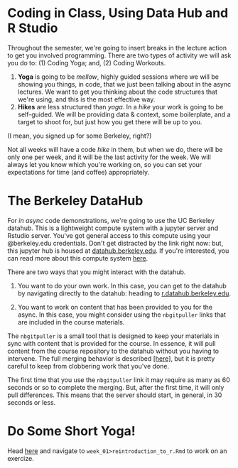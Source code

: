 # Coding in Class, Using Data Hub and R Studio
Throughout the semester, we're going to insert breaks in the lecture action to get you involved programming. There are two types of activity we will ask you do to: (1) Coding Yoga; and, (2) Coding Workouts.

1. **Yoga** is going to be *mellow*, highly guided sessions where we will be showing you things, in code, that we just been talking about in the async lectures. We want to get you thinking about the code structures that we're using, and this is the most effective way. 
2. **Hikes** are less structured than *yoga*. In a *hike*  your work is going to be self-guided. We will be providing data & context, some boilerplate, and a target to shoot for, but just how you get there will be up to you.

(I mean, you signed up for some Berkeley, right?) 

Not all weeks will have a code *hike* in them, but when we do, there will be only one per week, and it will be the last activity for the week. We will always let you know which you're working on, so you can set your expectations for time (and coffee) appropriately.

# The Berkeley DataHub 

For *in async* code demonstrations, we're going to use the UC Berkeley datahub. This is a lightweight compute system with a jupyter server and Rstudio server. You've got general access to this compute using your @berkeley.edu credentials. Don't get distracted by the link right now: but, this jupyter hub is housed at [datahub.berkeley.edu](https://datahub.berkeley.edu). If you're interested, you can read more about this compute system [here](https://jupyterhub.readthedocs.io/en/stable/).

There are two ways that you might interact with the datahub. 

1. You want to do your own work. In this case, you can get to the datahub by navigating directly to the datahub: heading to [r.datahub.berkeley.edu](r.datahub.berkeley.edu). 

2. You want to work on content that has been provided to you for the async. In this case, you might consider using the `nbgitpuller` links that are included in the course materials. 

The `nbgitpuller` is a small tool that is designed to keep your materials in sync with content that is provided for the course. In essence, it will pull content from the course repository to the datahub without you having to intervene. The full merging behavior is described [[here]](https://jupyterhub.github.io/nbgitpuller/topic/automatic-merging.html), but it is pretty careful to keep from clobbering work that you've done.  

The first time that you use the `nbgitpuller` link it may require as many as 60 seconds or so to complete the merging. But, after the first time, it will only pull differences. This means that the server should start, in general, in 30 seconds or less.

# Do Some Short Yoga! 
Head [here](http://datahub.berkeley.edu/hub/user-redirect/git-pull?repo=https://github.com/UCB-MIDS/w241&branch=master&urlpath=rstudio) and navigate to `week_01>reintroduction_to_r.Rmd` to work on an exercize.
